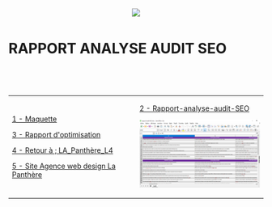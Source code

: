 # <p align="center"><a href="https://github.com/franckdun/Learning-plan_Openclassrooms"><img src="https://img.shields.io/badge/🏠-🎓%20Web developer training Openclassrooms 2022%20🎓-7986CB" width="750" ></a></p>

# <p>RAPPORT ANALYSE AUDIT SEO</p>
 
<!-- presentation -->
<div align="center">
  <table>
	<tr>
	   <td width="50%">
	
[ 1 - Maquette ](https://github.com/franckdun/maquette-la_panthere)

[ 3 - Rapport d'optimisation ](https://github.com/franckdun/Projet-4_rapport-optimisation)

[ 4 - Retour à ; LA_Panthère_L4 ](https://github.com/franckdun/La_Panthere_L4)

[ 5 - Site Agence web design La Panthère ](https://franckdun.github.io/La_Panthere_L4/la_panthere_agence_web_design.html)
	   </td>  
	     <td width="50%">
	     
[ 2 - Rapport-analyse-audit-SEO ](https://github.com/franckdun/Projet-4_rapport-analyse-audit-SEO)

[![img contact](https://github.com/franckdun/Projet-4_rapport-analyse-audit-SEO/blob/main/README.PNG)](https://github.com/franckdun/Projet-4_rapport-analyse-audit-SEO/blob/main/rapport-audit-SEO.xlsx)
	   </td>  
	 </tr>
 </table>
</div>
